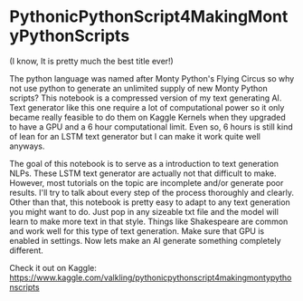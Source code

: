 # PythonicPythonScript4MakingMontyPythonScripts

(I know, It is pretty much the best title ever!)

The python language was named after Monty Python's Flying Circus so why not use python to generate an unlimited supply of new Monty Python scripts? This notebook is a compressed version of my text generating AI. Text generator like this one require a lot of computational power so it only became really feasible to do them on Kaggle Kernels when they upgraded to have a GPU and a 6 hour computational limit. Even so, 6 hours is still kind of lean for an LSTM text generator but I can make it work quite well anyways. 

The goal of this notebook is to serve as a introduction to text generation NLPs. These LSTM text generator are actually not that difficult to make. However, most tutorials on the topic are incomplete and/or generate poor results. I'll try to talk about every step of the process thoroughly and clearly. Other than that, this notebook is pretty easy to adapt to any text generation you might want to do. Just pop in any sizeable txt file and the model will learn to make more text in that style. Things like Shakespeare are common and work well for this type of text generation. Make sure that GPU is enabled in settings. Now lets make an AI generate something completely different.

Check it out on Kaggle: https://www.kaggle.com/valkling/pythonicpythonscript4makingmontypythonscripts

